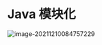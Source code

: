 # Java 模块化

![image-20211210084757229](C:/Users/zhaid/AppData/Roaming/Typora/typora-user-images/image-20211210084757229.png)

